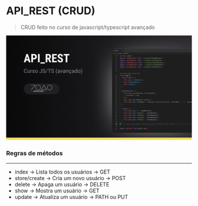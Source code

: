 # API_REST (CRUD)
> CRUD feito no curso de javascript/typescript avançado

![](./template/template.webp)


### Regras de métodos

---

- index -> Lista todos os usuários -> GET
- store/create -> Cria um novo usuário -> POST
- delete -> Apaga um usuário -> DELETE
- show -> Mostra um usuário -> GET
- update -> Atualiza um usuário -> PATH ou PUT
